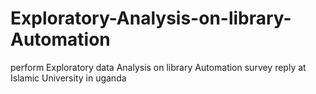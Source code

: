 # Exploratory-Analysis-on-library-Automation
perform Exploratory data Analysis on library Automation survey reply at Islamic University in uganda
